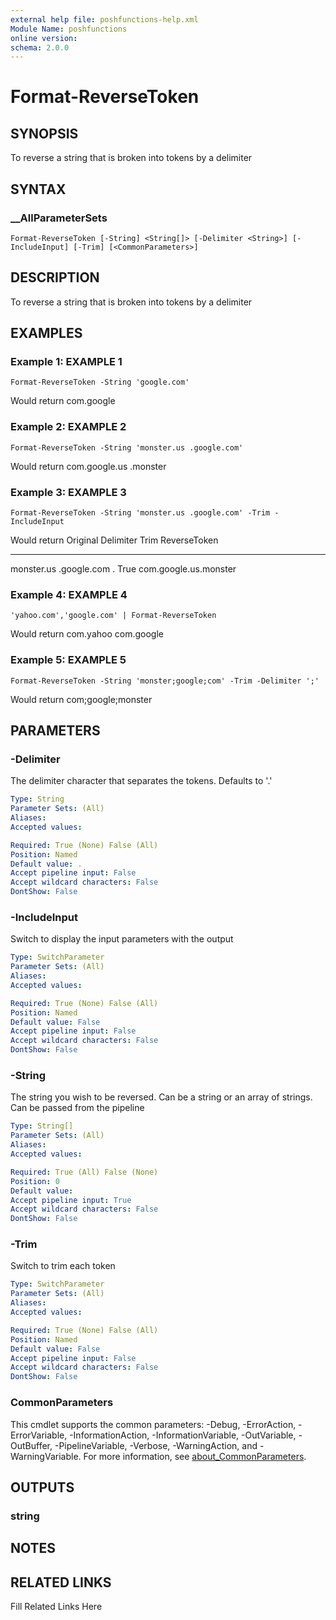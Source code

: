 ```yaml
---
external help file: poshfunctions-help.xml
Module Name: poshfunctions
online version: 
schema: 2.0.0
---
```


# Format-ReverseToken

## SYNOPSIS

To reverse a string that is broken into tokens by a delimiter

## SYNTAX

### __AllParameterSets

```
Format-ReverseToken [-String] <String[]> [-Delimiter <String>] [-IncludeInput] [-Trim] [<CommonParameters>]
```

## DESCRIPTION

To reverse a string that is broken into tokens by a delimiter


## EXAMPLES

### Example 1: EXAMPLE 1

```
Format-ReverseToken -String 'google.com'
```

Would return
com.google





### Example 2: EXAMPLE 2

```
Format-ReverseToken -String 'monster.us .google.com'
```

Would return
com.google.us .monster





### Example 3: EXAMPLE 3

```
Format-ReverseToken -String 'monster.us .google.com' -Trim -IncludeInput
```

Would return
Original               Delimiter Trim ReverseToken
--------               --------- ---- ------------
monster.us .google.com .
        True com.google.us.monster





### Example 4: EXAMPLE 4

```
'yahoo.com','google.com' | Format-ReverseToken
```

Would return
com.yahoo
com.google





### Example 5: EXAMPLE 5

```
Format-ReverseToken -String 'monster;google;com' -Trim -Delimiter ';'
```

Would return
com;google;monster






## PARAMETERS

### -Delimiter

The delimiter character that separates the tokens.
Defaults to '.'

```yaml
Type: String
Parameter Sets: (All)
Aliases: 
Accepted values: 

Required: True (None) False (All)
Position: Named
Default value: .
Accept pipeline input: False
Accept wildcard characters: False
DontShow: False
```

### -IncludeInput

Switch to display the input parameters with the output

```yaml
Type: SwitchParameter
Parameter Sets: (All)
Aliases: 
Accepted values: 

Required: True (None) False (All)
Position: Named
Default value: False
Accept pipeline input: False
Accept wildcard characters: False
DontShow: False
```

### -String

The string you wish to be reversed.
Can be a string or an array of strings.
Can be passed from the pipeline

```yaml
Type: String[]
Parameter Sets: (All)
Aliases: 
Accepted values: 

Required: True (All) False (None)
Position: 0
Default value: 
Accept pipeline input: True
Accept wildcard characters: False
DontShow: False
```

### -Trim

Switch to trim each token

```yaml
Type: SwitchParameter
Parameter Sets: (All)
Aliases: 
Accepted values: 

Required: True (None) False (All)
Position: Named
Default value: False
Accept pipeline input: False
Accept wildcard characters: False
DontShow: False
```


### CommonParameters

This cmdlet supports the common parameters: -Debug, -ErrorAction, -ErrorVariable, -InformationAction, -InformationVariable, -OutVariable, -OutBuffer, -PipelineVariable, -Verbose, -WarningAction, and -WarningVariable. For more information, see [about_CommonParameters](http://go.microsoft.com/fwlink/?LinkID=113216).

## OUTPUTS

### string


## NOTES



## RELATED LINKS

Fill Related Links Here

